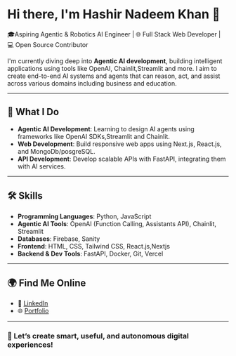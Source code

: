 # Hi there, I'm Hashir Nadeem Khan 👋

🎓Aspiring Agentic & Robotics AI Engineer  | 🌐 Full Stack Web Developer | 💻 Open Source Contributor

I'm currently diving deep into **Agentic AI development**, building intelligent applications using tools like OpenAI, Chainlit,Streamlit and more. I aim to create end-to-end AI systems and agents that can reason, act, and assist across various domains including business and education.

---

## 💼 What I Do

- **Agentic AI Development**: Learning to design AI agents using frameworks like OpenAI SDKs,Streamlit and Chainlit.
- **Web Development**: Build responsive web apps using Next.js, React.js, and MongoDb/posgreSQL.
- **API Development**: Develop scalable APIs with FastAPI, integrating them with AI services.


---

## 🛠️ Skills

- **Programming Languages**: Python, JavaScript  
- **Agentic AI Tools**: OpenAI (Function Calling, Assistants API), Chainlit, Streamlit  
- **Databases**: Firebase, Sanity  
- **Frontend**: HTML, CSS, Tailwind CSS, React.js,Nextjs 
- **Backend & Dev Tools**: FastAPI, Docker, Git, Vercel  

---

## 🌍 Find Me Online

- 💼 [LinkedIn](https://www.linkedin.com/in/hashir-khan-b90b60280)  
- 🌐 [Portfolio](https://personal-portfolio-h8ig.vercel.app/)

---

### 🚀 Let’s create smart, useful, and autonomous digital experiences!
